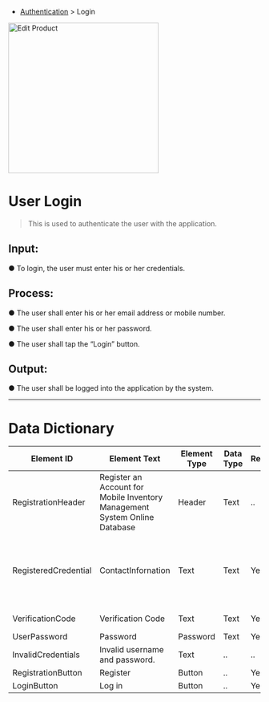- [Authentication](../MAIN_MD/2_SQUAREMIND_Authentication.md) > Login

<img src="https://github.com/HarleyGotardo/square-mind/assets/106173250/0439bb06-aa19-4aef-98d9-2562c2f0898b" alt="Edit Product" width="300"/>

# User Login
> This is used to authenticate the user with the application. 

## Input:

  ● To login, the user must enter his or her credentials.

## Process:

  ● The user shall enter his or her email address or mobile number.
  
  ● The user shall enter his or her password.
  
  ● The user shall tap the “Login” button.

## Output:
  ● The user shall be logged into the application by the system.

______
>
# Data Dictionary
| Element ID | Element Text| Element Type | Data Type | Required? | Rules |
|------------|------------|------------|------------|------------|------------|
| RegistrationHeader | Register an Account for Mobile Inventory Management System Online Database | Header | Text |..|..|
| RegisteredCredential | ContactInfornation | Text | Text | Yes | Must be a legitimate mobile number or email address|
| VerificationCode | Verification Code | Text | Text | Yes | Must be 6 digits |
| UserPassword | Password | Password | Text | Yes | Hidden |
| InvalidCredentials | Invalid username and password. | Text |..|..| Hidden |
| RegistrationButton | Register | Button |..| Yes |..|
| LoginButton | Log in | Button |..| Yes |..|
